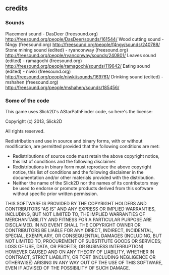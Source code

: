 credits
-------

### Sounds

Placement sound - DasDeer (freesound.org) http://freesound.org/people/DasDeer/sounds/161544/
Wood cutting sound - f4ngy (freesound.org) http://freesound.org/people/f4ngy/sounds/240788/
Stone mining sound (edited) - ryanconway (freesound.org) http://freesound.org/people/ryanconway/sounds/240801/
Leaves sound (edited) - ramagochi (freesound.org) http://freesound.org/people/ramagochi/sounds/119642/
Eating sound (edited) - niwki (freesound.org) http://freesound.org/people/niwki/sounds/169761/
Drinking sound (edited) - mshahen (freesound.org) http://freesound.org/people/mshahen/sounds/185456/

### Some of the code

This game uses Slick2D's AStarPathFinder code, so here's the license:

Copyright (c) 2013, Slick2D

All rights reserved.

Redistribution and use in source and binary forms, with or without modification, are permitted provided that the following conditions are met:

* Redistributions of source code must retain the above copyright notice, this list of conditions and the following disclaimer.
* Redistributions in binary form must reproduce the above copyright notice, this list of conditions and the following disclaimer in the documentation and/or other materials provided with the distribution.
* Neither the name of the Slick2D nor the names of its contributors may be used to endorse or promote products derived from this software without specific prior written permission.

THIS SOFTWARE IS PROVIDED BY THE COPYRIGHT HOLDERS AND CONTRIBUTORS “AS IS” AND ANY EXPRESS OR IMPLIED WARRANTIES, INCLUDING, BUT NOT LIMITED TO, THE IMPLIED WARRANTIES OF MERCHANTABILITY AND FITNESS FOR A PARTICULAR PURPOSE ARE DISCLAIMED. IN NO EVENT SHALL THE COPYRIGHT OWNER OR CONTRIBUTORS BE LIABLE FOR ANY DIRECT, INDIRECT, INCIDENTAL, SPECIAL, EXEMPLARY, OR CONSEQUENTIAL DAMAGES (INCLUDING, BUT NOT LIMITED TO, PROCUREMENT OF SUBSTITUTE GOODS OR SERVICES; LOSS OF USE, DATA, OR PROFITS; OR BUSINESS INTERRUPTION) HOWEVER CAUSED AND ON ANY THEORY OF LIABILITY, WHETHER IN CONTRACT, STRICT LIABILITY, OR TORT (INCLUDING NEGLIGENCE OR OTHERWISE) ARISING IN ANY WAY OUT OF THE USE OF THIS SOFTWARE, EVEN IF ADVISED OF THE POSSIBILITY OF SUCH DAMAGE.
